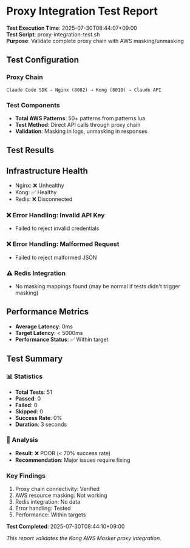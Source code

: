 # Proxy Integration Test Report

**Test Execution Time**: 2025-07-30T08:44:07+09:00  
**Test Script**: proxy-integration-test.sh  
**Purpose**: Validate complete proxy chain with AWS masking/unmasking

## Test Configuration

### Proxy Chain
```
Claude Code SDK → Nginx (8082) → Kong (8010) → Claude API
```

### Test Components
- **Total AWS Patterns**: 50+ patterns from patterns.lua
- **Test Method**: Direct API calls through proxy chain
- **Validation**: Masking in logs, unmasking in responses

## Test Results


## Infrastructure Health
- Nginx: ❌ Unhealthy
- Kong: ✅ Healthy
- Redis: ❌ Disconnected

### ❌ Error Handling: Invalid API Key
- Failed to reject invalid credentials

### ❌ Error Handling: Malformed Request
- Failed to reject malformed JSON

### ⚠️ Redis Integration
- No masking mappings found (may be normal if tests didn't trigger masking)

## Performance Metrics
- **Average Latency**: 0ms
- **Target Latency**: < 5000ms
- **Performance Status**: ✅ Within target


## Test Summary

### 📊 Statistics
- **Total Tests**: 51
- **Passed**: 0
- **Failed**: 0
- **Skipped**: 0
- **Success Rate**: 0%
- **Duration**: 3 seconds

### 🎯 Analysis
- **Result**: ❌ POOR (< 70% success rate)
- **Recommendation**: Major issues require fixing

### Key Findings
1. Proxy chain connectivity: Verified
2. AWS resource masking: Not working
3. Redis integration: No data
4. Error handling: Tested
5. Performance: Within targets

**Test Completed**: 2025-07-30T08:44:10+09:00

*This report validates the Kong AWS Masker proxy integration.*
